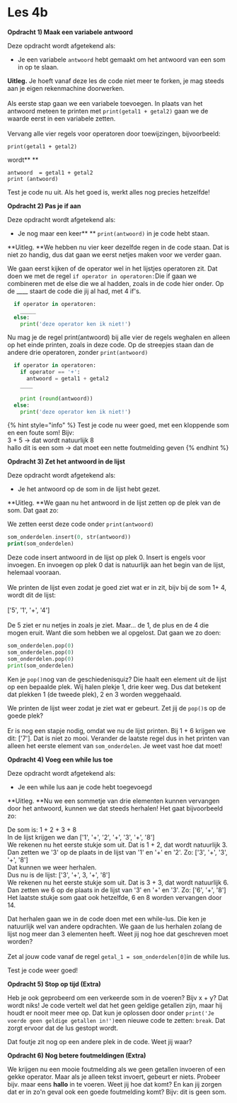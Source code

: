 # Les 4b

**Opdracht 1) Maak een variabele antwoord**

Deze opdracht wordt afgetekend als:

* Je een variabele `antwoord` hebt gemaakt om het antwoord van een som in op te slaan.&#x20;

**Uitleg.** Je hoeft vanaf deze les de code niet meer te forken, je mag steeds aan je eigen rekenmachine doorwerken.\
\
Als eerste stap gaan we een variabele toevoegen. In plaats van het antwoord meteen te printen met `print(getal1 + getal2)` gaan we de waarde eerst in een variabele zetten.\
\
Vervang alle vier regels voor operatoren door toewijzingen, bijvoorbeeld:

`print(getal1 + getal2)`

wordt** **

`antwoord  = getal1 + getal2 `\
`print (antwoord)`

Test je code nu uit. Als het goed is, werkt alles nog precies hetzelfde!

**Opdracht 2) Pas je if aan**

Deze opdracht wordt afgetekend als:

* Je nog maar een keer** ** `print(antwoord)` in je code hebt staan.

**Uitleg. **We hebben nu vier keer dezelfde regen in de code staan. Dat is niet zo handig, dus dat gaan we eerst netjes maken voor we verder gaan.

We gaan eerst kijken of de operator wel in het lijstjes operatoren zit. Dat doen we met de regel `if operator in operatoren:`Die if gaan we combineren met de else die we al hadden, zoals in de code hier onder. Op de \_\_\_\_ staart de code die jij al had, met 4 if's.

```python
  if operator in operatoren:
    _____
  else:
    print('deze operator ken ik niet!')
```

Nu mag je de regel print(antwoord) bij alle vier de regels weghalen en alleen op het einde printen, zoals in deze code. Op de streepjes staan dan de andere drie operatoren, zonder `print(antwoord)`

```python
  if operator in operatoren:
    if operator == '+':
      antwoord = getal1 + getal2
    ____
      
    print (round(antwoord))
  else:
    print('deze operator ken ik niet!')
```

{% hint style="info" %}
Test je code nu weer goed, met een kloppende som en een foute som! Bijv: \
3 + 5 -> dat wordt natuurlijk 8\
hallo dit is een som -> dat moet een nette foutmelding geven
{% endhint %}

**Opdracht 3) Zet het antwoord in de lijst**

Deze opdracht wordt afgetekend als:

* Je het antwoord op de som in de lijst hebt gezet.

**Uitleg. **We gaan nu het antwoord in de lijst zetten op de plek van de som. Dat gaat zo:

We zetten eerst deze code onder `print(antwoord)`

```php
som_onderdelen.insert(0, str(antwoord))
print(som_onderdelen)
```

Deze code insert antwoord in de lijst op plek 0. Insert is engels voor invoegen. En invoegen op plek 0 dat is natuurlijk aan het begin van de lijst, helemaal vooraan.\
\
We printen de lijst even zodat je goed ziet wat er in zit, bijv bij de som 1+ 4, wordt dit de lijst:\
\
\['5', '1', '+', '4']\
\
De 5 ziet er nu netjes in zoals je ziet. Maar... de 1, de plus en de 4 die mogen eruit. Want die som hebben we al opgelost. Dat gaan we zo doen:

```python
som_onderdelen.pop(0)
som_onderdelen.pop(0)
som_onderdelen.pop(0)
print(som_onderdelen)
```

Ken je `pop()`nog van de geschiedenisquiz? Die haalt een element uit de lijst op een bepaalde plek. Wij halen plekje 1, drie keer weg. Dus dat betekent dat plekken 1 (de tweede plek), 2 en 3 worden weggehaald.

We printen de lijst weer zodat je ziet wat er gebeurt. Zet jij de `pop()`s op de goede plek?\
\
Er is nog een stapje nodig, omdat we nu de lijst printen. Bij 1 + 6 krijgen we dit: \['7']. Dat is niet zo mooi. Verander de laatste regel dus in het printen van alleen het eerste element van `som_onderdelen`. Je weet vast hoe dat moet!

**Opdracht 4) Voeg een while lus toe**

Deze opdracht wordt afgetekend als:

* Je een while lus aan je code hebt toegevoegd&#x20;

**Uitleg. **Nu we een sommetje van drie elementen kunnen vervangen door het antwoord, kunnen we dat steeds herhalen! Het gaat bijvoorbeeld zo:

De som is: 1 + 2 + 3 + 8\
In de lijst krijgen we dan \['1', '+', '2', '+', '3', '+', '8']\
We rekenen nu het eerste stukje som uit. Dat is 1 + 2, dat wordt natuurlijk 3. \
Dan zetten we '3' op de plaats in de lijst van '1' en '+' en '2'. Zo: \['3', '+', '3', '+', '8']\
Dat kunnen we weer herhalen.\
Dus nu is de lijst: \['3', '+', 3, '+', '8']\
We rekenen nu het eerste stukje som uit. Dat is 3 + 3, dat wordt natuurlijk 6.\
Dan zetten we 6 op de plaats in de lijst van '3' en '+' en '3'. Zo: \['6', '+', '8']\
Het laatste stukje som gaat ook hetzelfde, 6 en 8 worden vervangen door 14.

Dat herhalen gaan we in de code doen met een while-lus. Die ken je natuurlijk wel van andere opdrachten. We gaan de lus herhalen zolang de lijst nog meer dan 3 elementen heeft. Weet jij nog hoe dat geschreven moet worden?\
\
Zet al jouw code vanaf de regel `getal_1 = som_onderdelen[0]`in de while lus.

Test je code weer goed!

**Opdracht 5) Stop op tijd (Extra)**

Heb je ook geprobeerd om een verkeerde som in de voeren? Bijv x + y? Dat wordt niks! Je code vertelt wel dat het geen geldige getallen zijn, maar hij houdt er nooit meer mee op. Dat kun je oplossen door onder `print('Je voerde geen geldige getallen in!')`een nieuwe code te zetten: `break`. Dat zorgt ervoor dat de lus gestopt wordt.&#x20;

Dat foutje zit nog op een andere plek in de code. Weet jij waar?

**Opdracht 6) Nog betere foutmeldingen (Extra)**

We krijgen nu een mooie foutmelding als we geen getallen invoeren of een gekke operator. Maar als je alleen tekst invoert, gebeurt er niets. Probeer bijv. maar eens **hallo** in te voeren. Weet jij hoe dat komt? En kan jij zorgen dat er in zo'n geval ook een goede foutmelding komt? Bijv: dit is geen som.

